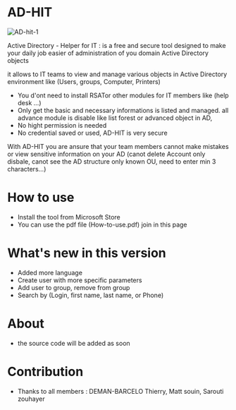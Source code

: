 # AD-HIT

![AD-hit-1](https://user-images.githubusercontent.com/49924401/144581278-8e8efc93-c48a-40ec-a256-c0054383854b.gif)

Active Directory - Helper for IT : is a free and secure tool designed to make your daily job easier of administration of you domain Active Directory objects

it allows to IT teams to view and manage various objects in Active Directory environment like (Users, groups, Computer, Printers)

* You d'ont need to install RSATor other modules for IT members like (help desk ...)
* Only get the basic and necessary informations is listed and managed. all advance module is disable like list forest or advanced object in AD, 
* No hight permission is needed
* No credential saved or used, AD-HIT is very secure

With AD-HIT you are ansure that your team members cannot make mistakes or view sensitive information on your AD (canot delete Account only disbale, canot see the AD structure only known OU, need to enter min 3 characters...)

# How to use 
* Install the tool from Microsoft Store
* You can use the pdf file (How-to-use.pdf) join in this page

# What's new in this version

* Added more language 
* Create user with more specific parameters
* Add user to group, remove from group
* Search by (Login, first name, last name, or Phone)

# About 

* the source code will be added as soon

# Contribution 

* Thanks to all members : DEMAN-BARCELO Thierry, Matt souin, Sarouti zouhayer
